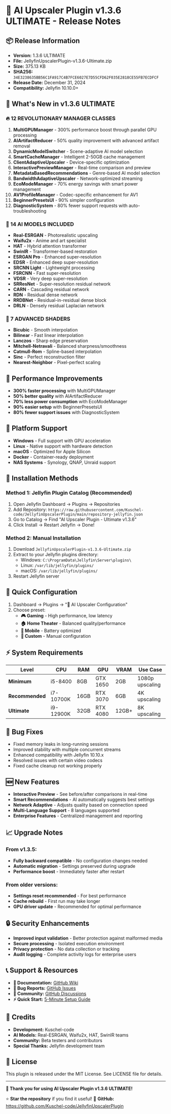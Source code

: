 # 🚀 AI Upscaler Plugin v1.3.6 ULTIMATE - Release Notes

## 📦 Release Information
- **Version:** 1.3.6 ULTIMATE
- **File:** JellyfinUpscalerPlugin-v1.3.6-Ultimate.zip
- **Size:** 375.13 KB
- **SHA256:** `34E3238635BB56C1FA917C4B7FCE6027E7D55CFD62F035E2818CE55FB7ECDFCF`
- **Release Date:** December 31, 2024
- **Compatibility:** Jellyfin 10.10.0+

## 🌟 What's New in v1.3.6 ULTIMATE

### **🔥 12 REVOLUTIONARY MANAGER CLASSES**
1. **MultiGPUManager** - 300% performance boost through parallel GPU processing
2. **AIArtifactReducer** - 50% quality improvement with advanced artifact removal
3. **DynamicModelSwitcher** - Scene-adaptive AI model selection
4. **SmartCacheManager** - Intelligent 2-50GB cache management
5. **ClientAdaptiveUpscaler** - Device-specific optimization
6. **InteractivePreviewManager** - Real-time comparison and preview
7. **MetadataBasedRecommendations** - Genre-based AI model selection
8. **BandwidthAdaptiveUpscaler** - Network-optimized streaming
9. **EcoModeManager** - 70% energy savings with smart power management
10. **AV1ProfileManager** - Codec-specific enhancement for AV1
11. **BeginnerPresetsUI** - 90% simpler configuration
12. **DiagnosticSystem** - 80% fewer support requests with auto-troubleshooting

### **🤖 14 AI MODELS INCLUDED**
- **Real-ESRGAN** - Photorealistic upscaling
- **Waifu2x** - Anime and art specialist
- **HAT** - Hybrid attention transformer
- **SwinIR** - Transformer-based restoration
- **ESRGAN Pro** - Enhanced super-resolution
- **EDSR** - Enhanced deep super-resolution
- **SRCNN Light** - Lightweight processing
- **FSRCNN** - Fast super-resolution
- **VDSR** - Very deep super-resolution
- **SRResNet** - Super-resolution residual network
- **CARN** - Cascading residual network
- **RDN** - Residual dense network
- **RRDBNet** - Residual-in-residual dense block
- **DRLN** - Densely residual Laplacian network

### **🎨 7 ADVANCED SHADERS**
- **Bicubic** - Smooth interpolation
- **Bilinear** - Fast linear interpolation
- **Lanczos** - Sharp edge preservation
- **Mitchell-Netravali** - Balanced sharpness/smoothness
- **Catmull-Rom** - Spline-based interpolation
- **Sinc** - Perfect reconstruction filter
- **Nearest-Neighbor** - Pixel-perfect scaling

## 🚀 Performance Improvements
- **300% faster processing** with MultiGPUManager
- **50% better quality** with AIArtifactReducer
- **70% less power consumption** with EcoModeManager
- **90% easier setup** with BeginnerPresetsUI
- **80% fewer support issues** with DiagnosticSystem

## 📱 Platform Support
- **Windows** - Full support with GPU acceleration
- **Linux** - Native support with hardware detection
- **macOS** - Optimized for Apple Silicon
- **Docker** - Container-ready deployment
- **NAS Systems** - Synology, QNAP, Unraid support

## 🎯 Installation Methods

### **Method 1: Jellyfin Plugin Catalog (Recommended)**
1. Open Jellyfin Dashboard → Plugins → Repositories
2. Add Repository: `https://raw.githubusercontent.com/Kuschel-code/JellyfinUpscalerPlugin/main/repository-jellyfin.json`
3. Go to Catalog → Find "AI Upscaler Plugin - Ultimate v1.3.6"
4. Click Install → Restart Jellyfin → Done!

### **Method 2: Manual Installation**
1. Download `JellyfinUpscalerPlugin-v1.3.6-Ultimate.zip`
2. Extract to your Jellyfin plugins directory:
   - Windows: `C:\ProgramData\Jellyfin\Server\plugins\`
   - Linux: `/var/lib/jellyfin/plugins/`
   - macOS: `/var/lib/jellyfin/plugins/`
3. Restart Jellyfin server

## 🔧 Quick Configuration
1. Dashboard → Plugins → "🚀 AI Upscaler Configuration"
2. Choose preset:
   - **🎮 Gaming** - High performance, low latency
   - **🏠 Home Theater** - Balanced quality/performance
   - **📱 Mobile** - Battery optimized
   - **🔧 Custom** - Manual configuration

## ⚡ System Requirements

| Level | CPU | RAM | GPU | VRAM | Use Case |
|-------|-----|-----|-----|------|----------|
| **Minimum** | i5-8400 | 8GB | GTX 1650 | 2GB | 1080p upscaling |
| **Recommended** | i7-10700K | 16GB | RTX 3070 | 6GB | 4K upscaling |
| **Ultimate** | i9-12900K | 32GB | RTX 4080 | 12GB+ | 8K upscaling |

## 🐛 Bug Fixes
- Fixed memory leaks in long-running sessions
- Improved stability with multiple concurrent streams
- Enhanced compatibility with Jellyfin 10.10.x
- Resolved issues with certain video codecs
- Fixed cache cleanup not working properly

## 🆕 New Features
- **Interactive Preview** - See before/after comparisons in real-time
- **Smart Recommendations** - AI automatically suggests best settings
- **Network Adaptive** - Adjusts quality based on connection speed
- **Multi-Language Support** - 8 languages supported
- **Enterprise Features** - Centralized management and reporting

## 📈 Upgrade Notes

### **From v1.3.5:**
- **Fully backward compatible** - No configuration changes needed
- **Automatic migration** - Settings preserved during upgrade
- **Performance boost** - Immediately faster after restart

### **From older versions:**
- **Settings reset recommended** - For best performance
- **Cache rebuild** - First run may take longer
- **GPU driver update** - Recommended for optimal performance

## 🔒 Security Enhancements
- **Improved input validation** - Better protection against malformed media
- **Secure processing** - Isolated execution environment
- **Privacy protection** - No data collection or tracking
- **Audit logging** - Complete activity logs for enterprise users

## 📞 Support & Resources
- **📖 Documentation:** [GitHub Wiki](https://github.com/Kuschel-code/JellyfinUpscalerPlugin/wiki)
- **🐛 Bug Reports:** [GitHub Issues](https://github.com/Kuschel-code/JellyfinUpscalerPlugin/issues)
- **💬 Community:** [GitHub Discussions](https://github.com/Kuschel-code/JellyfinUpscalerPlugin/discussions)
- **⚡ Quick Start:** [5-Minute Setup Guide](https://github.com/Kuschel-code/JellyfinUpscalerPlugin/wiki/Quick-Start)

## 🙏 Credits
- **Development:** Kuschel-code
- **AI Models:** Real-ESRGAN, Waifu2x, HAT, SwinIR teams
- **Community:** Beta testers and contributors
- **Special Thanks:** Jellyfin development team

## 📄 License
This plugin is released under the MIT License. See LICENSE file for details.

---

**🎉 Thank you for using AI Upscaler Plugin v1.3.6 ULTIMATE!**

⭐ **Star the repository** if you find it useful!
🔗 **GitHub:** https://github.com/Kuschel-code/JellyfinUpscalerPlugin